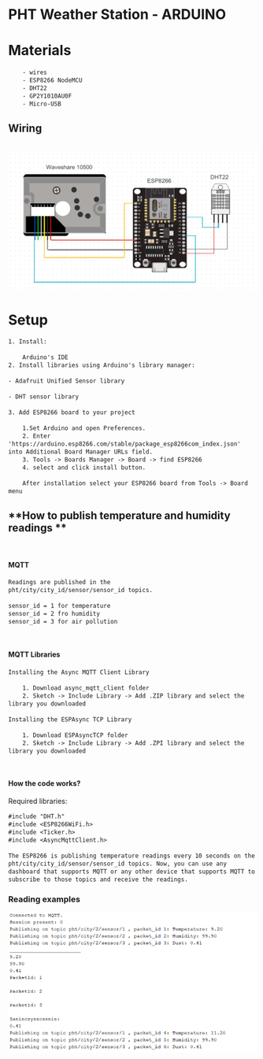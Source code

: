 # **PHT Weather Station - ARDUINO**

# **Materials**

        - wires
        - ESP8266 NodeMCU
        - DHT22
        - GP2Y1010AU0F
        - Micro-USB


## **Wiring**

<br>

<img src="readme_images/schemat.png"/>


<br>

# **Setup**
    1. Install:

        Arduino's IDE
    2. Install libraries using Arduino's library manager:

    - Adafruit Unified Sensor library

    - DHT sensor library

    3. Add ESP8266 board to your project

        1.Set Arduino and open Preferences.
        2. Enter 'https://arduino.esp8266.com/stable/package_esp8266com_index.json' into Additional Board Manager URLs field.
        3. Tools -> Boards Manager -> Board -> find ESP8266
        4. select and click install button.

        After installation select your ESP8266 board from Tools -> Board menu



## **How to publish temperature and humidity readings **

<br>

#### **MQTT**

    Readings are published in the
    pht/city/city_id/sensor/sensor_id topics.

    sensor_id = 1 for temperature
    sensor_id = 2 fro humidity
    sensor_id = 3 for air pollution

<br>

#### **MQTT Libraries**

    Installing the Async MQTT Client Library

        1. Download async_mqtt_client folder
        2. Sketch -> Include Library -> Add .ZIP library and select the library you downloaded 

    Installing the ESPAsync TCP Library

        1. Download ESPAsyncTCP folder
        2. Sketch -> Include Library -> Add .ZPI library and select the library you downloaded 

<br>

#### **How the code works?**

   Required libraries:

    #include "DHT.h"
    #include <ESP8266WiFi.h>
    #include <Ticker.h>
    #include <AsyncMqttClient.h>

    The ESP8266 is publishing temperature readings every 10 seconds on the pht/city/city_id/sensor/sensor_id topics. Now, you can use any dashboard that supports MQTT or any other device that supports MQTT to subscribe to those topics and receive the readings.


### **Reading examples**

<img src="readme_images/readings.png"/>

